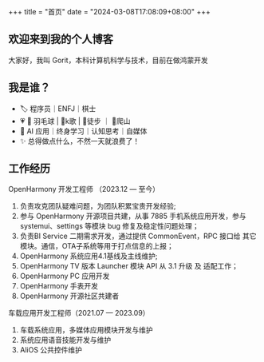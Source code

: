 +++
title = "首页"
date = "2024-03-08T17:08:09+08:00"
+++

## 欢迎来到我的个人博客

大家好，我叫 Gorit，本科计算机科学与技术，目前在做鸿蒙开发

## 我是谁？

- 🏷️ 程序员｜ENFJ｜棋士 
- 💗 🏸 羽毛球 | 🎤k歌 | 🚶徒步 ｜ 🧗爬山
- 🎯 AI 应用｜终身学习｜认知思考｜自媒体
- ✨ 总得做点什么，不然一天就浪费了！

## 工作经历

OpenHarmony 开发工程师 （2023.12 — 至今）
1. 负责攻克团队疑难问题，为团队积累宝贵开发经验;
2. 参与 OpenHarmony 开源项目共建，从事 7885 手机系统应用开发，参与 systemui、settings 等模块 bug 修复及稳定性问题处理；
3. 负责BI Service 二期需求开发，通过提供 CommonEvent，RPC 接口给 其它模块。通信，OTA子系统等用于打点信息的上报；
4. OpenHarmony 系统应用4.1基线及主线维护;
5. OpenHarmony TV 版本 Launcher 模块 API 从 3.1 升级 及 适配工作；
6. OpenHarmony PC 应用开发
7. OpenHarmony 手表开发
8. OpenHarmony 开源社区共建者

车载应用开发工程师（2021.07 — 2023.09）

1. 车载系统应用，多媒体应用模块开发与维护
2. 系统应用语音技能开发与维护
3. AliOS 公共控件维护
